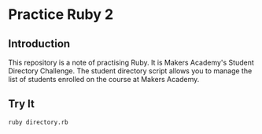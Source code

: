 # Practice Ruby 2

## Introduction

This repository is a note of practising Ruby. It is Makers Academy's Student Directory Challenge. The student directory script allows you to manage the list of students enrolled on the course at Makers Academy.

## Try It

```
ruby directory.rb
```